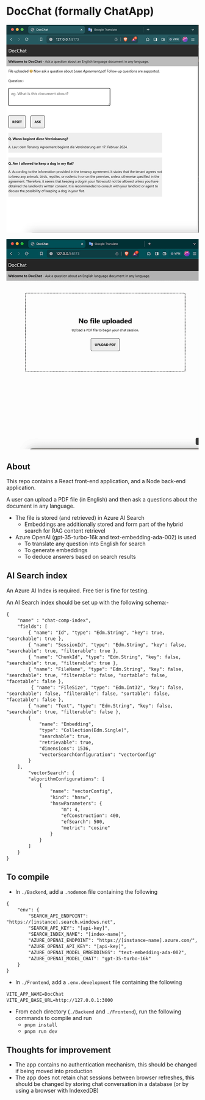 # DocChat (formally ChatApp)

![](Demo1.png)

![](Demo2.gif)

## About

This repo contains a React front-end application, and a Node back-end application.

A user can upload a PDF file (in English) and then ask a questions about the document in any language.

* The file is stored (and retrieved) in Azure AI Search
  * Embeddings are additionally stored and form part of the hybrid search for RAG content retrievel
* Azure OpenAI (gpt-35-turbo-16k and text-embedding-ada-002) is used
  * To translate any question into English for search
  * To generate embeddings
  * To deduce answers based on search results

## AI Search index

An Azure AI Index is required. Free tier is fine for testing.

An AI Search index should be set up with the following schema:-

```
{
    "name" : "chat-comp-index",
    "fields": [
        { "name": "Id", "type": "Edm.String", "key": true, "searchable": true },
        { "name": "SessionId", "type": "Edm.String", "key": false, "searchable": true, "filterable": true },
        { "name": "ChunkId", "type": "Edm.String", "key": false, "searchable": true, "filterable": true },
        { "name": "FileName", "type": "Edm.String", "key": false, "searchable": true, "filterable": false, "sortable": false, "facetable": false },
         { "name": "FileSize", "type": "Edm.Int32", "key": false, "searchable": false, "filterable": false, "sortable": false, "facetable": false },
        { "name": "Text", "type": "Edm.String", "key": false, "searchable": true, "filterable": false },
        {
            "name": "Embedding",
            "type": "Collection(Edm.Single)",
            "searchable": true,
            "retrievable": true,
            "dimensions": 1536,
            "vectorSearchConfiguration": "vectorConfig"
        }
    ],
        "vectorSearch": {
        "algorithmConfigurations": [
            {
                "name": "vectorConfig",
                "kind": "hnsw",
                "hnswParameters": {
                    "m": 4,
                    "efConstruction": 400,
                    "efSearch": 500,
                    "metric": "cosine"
                }
            }
        ]
    }
}
```

## To compile

* In `./Backend`, add a `.nodemon` file containing the following

```
{
    "env": {
        "SEARCH_API_ENDPOINT": "https://[instance].search.windows.net",
        "SEARCH_API_KEY": "[api-key]",
        "SEARCH_INDEX_NAME": "[index-name]",
        "AZURE_OPENAI_ENDPOINT": "https://[instance-name].azure.com/",
        "AZURE_OPENAI_API_KEY": "[api-key]",
        "AZURE_OPENAI_MODEL_EMBEDDINGS": "text-embedding-ada-002",
        "AZURE_OPENAI_MODEL_CHAT": "gpt-35-turbo-16k"
    }
}
```

* In `./Frontend`, add a `.env.development` file containing the following

```
VITE_APP_NAME=DocChat
VITE_API_BASE_URL=http://127.0.0.1:3000
```

* From each directory (`./Backend` and `./Frontend`), run the following commands to compile and run
  * `pnpm install`
  * `pnpm run dev`


## Thoughts for improvement

* The app contains no authentication mechanism, this should be changed if being moved into production
* The app does not retain chat sessions between browser refreshes, this should be changed by storing chat conversation in a database (or by using a browser with IndexedDB)
